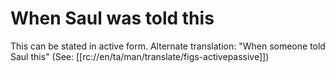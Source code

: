 # When Saul was told this

This can be stated in active form. Alternate translation: "When someone told Saul this" (See: [[rc://en/ta/man/translate/figs-activepassive]])

